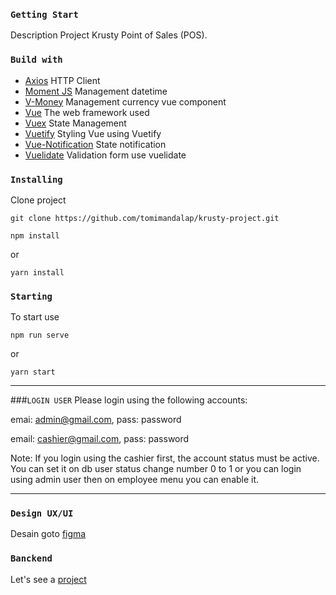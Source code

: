 ### ```Getting Start```

Description Project Krusty Point of Sales (POS).

### ```Build with```
- [Axios](https://www.npmjs.com/package/axios) HTTP Client
- [Moment JS](https://momentjs.com/) Management datetime
- [V-Money](https://www.npmjs.com/package/v-money) Management currency vue component
- [Vue](https://vuejs.org/v2/guide/) The web framework used
- [Vuex](https://www.npmjs.com/package/vuex) State Management
- [Vuetify](https://vuetifyjs.com/en/getting-started/installation/#vue-cli-install) Styling Vue using Vuetify
- [Vue-Notification](https://www.npmjs.com/package/vue-notification) State notification
- [Vuelidate](https://vuelidate.js.org/#sub-basic-form) Validation form use vuelidate


### ```Installing```
Clone project 
```
git clone https://github.com/tomimandalap/krusty-project.git
```
```
npm install
```
or
```
yarn install
```

### ```Starting```
To start use
```
npm run serve
```
or
```
yarn start
```

---

###```LOGIN USER```
Please login using the following accounts:

emai: admin@gmail.com, pass: password

email: cashier@gmail.com, pass: password

Note: If you login using the cashier first, the account status must be active. You can set it on db user status change number 0 to 1 or you can login using admin user then on employee menu you can enable it.

---

### ```Design UX/UI```
Desain goto [figma](https://www.figma.com/file/zNhaMlxh7L8C8YSX3ujw8X/krusty-POS)


### ```Banckend```
Let's see a [project](https://github.com/tomimandalap/krusty-project-express)
